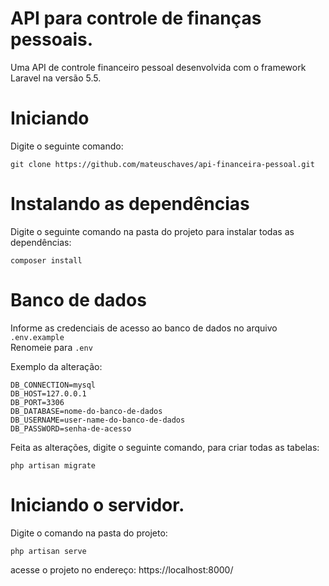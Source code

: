# API para controle de finanças pessoais.
Uma API de controle financeiro pessoal desenvolvida com o framework Laravel na versão 5.5.

# Iniciando
Digite o seguinte comando:<br>

``git clone https://github.com/mateuschaves/api-financeira-pessoal.git``

# Instalando as dependências
Digite o seguinte comando na pasta do projeto para instalar todas as dependências:

``composer install``
# Banco de dados
Informe as credenciais de acesso ao banco de dados no arquivo ``.env.example``<br>
Renomeie para ``.env``

Exemplo da alteração: <br>

``DB_CONNECTION=mysql``<br>
``DB_HOST=127.0.0.1``<br>
``DB_PORT=3306``<br>
``DB_DATABASE=nome-do-banco-de-dados``<br>
``DB_USERNAME=user-name-do-banco-de-dados``<br>
``DB_PASSWORD=senha-de-acesso``<br>

Feita as alterações, digite o seguinte comando, para criar todas as tabelas:<br>

``php artisan migrate``

# Iniciando o servidor.

Digite o comando na pasta do projeto:<br>

``php artisan serve``

acesse o projeto no endereço: https://localhost:8000/
